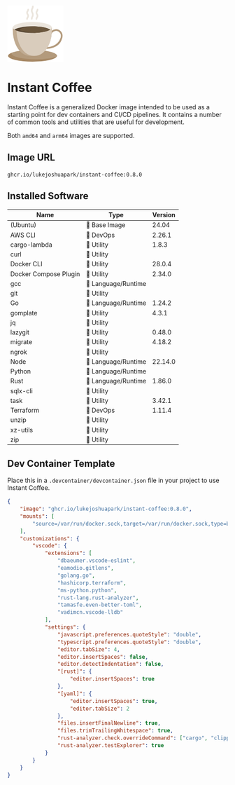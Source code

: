 ![icon](./icon.png)

# Instant Coffee

Instant Coffee is a generalized Docker image intended to be used as a starting
point for dev containers and CI/CD pipelines.  It contains a number of common
tools and utilities that are useful for development.

Both `amd64` and `arm64` images are supported.

## Image URL

```url
ghcr.io/lukejoshuapark/instant-coffee:0.8.0
```

## Installed Software

|Name|Type|Version|
|----|----|-------|
|(Ubuntu)|🖤 Base Image|24.04|
|AWS CLI|💜 DevOps|2.26.1|
|cargo-lambda|💛 Utility|1.8.3|
|curl|💛 Utility||
|Docker CLI|💛 Utility|28.0.4|
|Docker Compose Plugin|💛 Utility|2.34.0|
|gcc|💙 Language/Runtime||
|git|💛 Utility||
|Go|💙 Language/Runtime|1.24.2|
|gomplate|💛 Utility|4.3.1|
|jq|💛 Utility||
|lazygit|💛 Utility|0.48.0|
|migrate|💛 Utility|4.18.2|
|ngrok|💛 Utility||
|Node|💙 Language/Runtime|22.14.0|
|Python|💙 Language/Runtime||
|Rust|💙 Language/Runtime|1.86.0|
|sqlx-cli|💛 Utility||
|task|💛 Utility|3.42.1|
|Terraform|💜 DevOps|1.11.4|
|unzip|💛 Utility||
|xz-utils|💛 Utility||
|zip|💛 Utility||

## Dev Container Template

Place this in a `.devcontainer/devcontainer.json` file in your project to use
Instant Coffee.

```json
{
    "image": "ghcr.io/lukejoshuapark/instant-coffee:0.8.0",
    "mounts": [
        "source=/var/run/docker.sock,target=/var/run/docker.sock,type=bind"
    ],
    "customizations": {
        "vscode": {
            "extensions": [
                "dbaeumer.vscode-eslint",
                "eamodio.gitlens",
                "golang.go",
                "hashicorp.terraform",
                "ms-python.python",
                "rust-lang.rust-analyzer",
                "tamasfe.even-better-toml",
                "vadimcn.vscode-lldb"
            ],
            "settings": {
                "javascript.preferences.quoteStyle": "double",
                "typescript.preferences.quoteStyle": "double",
                "editor.tabSize": 4,
                "editor.insertSpaces": false,
                "editor.detectIndentation": false,
                "[rust]": {
                    "editor.insertSpaces": true
                },
                "[yaml]": {
                    "editor.insertSpaces": true,
                    "editor.tabSize": 2
                },
                "files.insertFinalNewline": true,
                "files.trimTrailingWhitespace": true,
                "rust-analyzer.check.overrideCommand": ["cargo", "clippy", "--workspace", "--message-format=json", "--all-targets"],
                "rust-analyzer.testExplorer": true
            }
        }
    }
}
```
